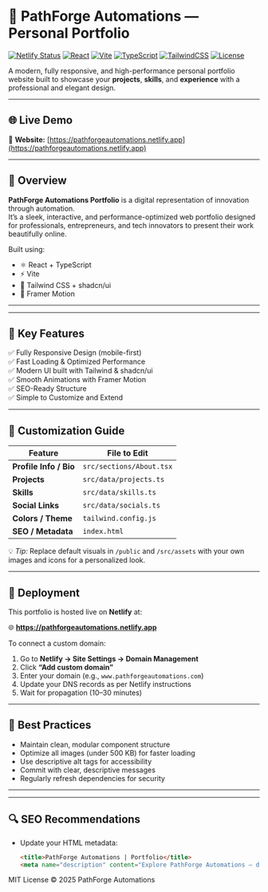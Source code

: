 # 🌟 PathForge Automations — Personal Portfolio

[![Netlify Status](https://api.netlify.com/api/v1/badges/your-badge-id/deploy-status)](https://app.netlify.com/sites/pathforgeautomations/deploys)
[![React](https://img.shields.io/badge/React-18.3.1-61DAFB?logo=react)](https://reactjs.org/)
[![Vite](https://img.shields.io/badge/Vite-5.4.0-646CFF?logo=vite)](https://vitejs.dev/)
[![TypeScript](https://img.shields.io/badge/TypeScript-5.5.3-3178C6?logo=typescript)](https://www.typescriptlang.org/)
[![TailwindCSS](https://img.shields.io/badge/TailwindCSS-3.4.1-06B6D4?logo=tailwindcss)](https://tailwindcss.com/)
[![License](https://img.shields.io/badge/License-MIT-green.svg)](LICENSE)

A modern, fully responsive, and high-performance personal portfolio website built to showcase your **projects**, **skills**, and **experience** with a professional and elegant design.  

---

## 🌐 Live Demo

🔗 **Website:** [https://pathforgeautomations.netlify.app](https://pathforgeautomations.netlify.app)

---

## 🧠 Overview

**PathForge Automations Portfolio** is a digital representation of innovation through automation.  
It’s a sleek, interactive, and performance-optimized web portfolio designed for professionals, entrepreneurs, and tech innovators to present their work beautifully online.

Built using:
- ⚛️ React + TypeScript  
- ⚡ Vite  
- 💅 Tailwind CSS + shadcn/ui  
- 🎨 Framer Motion  

---

---

## 🧩 Key Features

✅ Fully Responsive Design (mobile-first)  
✅ Fast Loading & Optimized Performance  
✅ Modern UI built with Tailwind & shadcn/ui  
✅ Smooth Animations with Framer Motion  
✅ SEO-Ready Structure  
✅ Simple to Customize and Extend  

---

## 🎨 Customization Guide

| Feature | File to Edit |
|----------|--------------|
| **Profile Info / Bio** | `src/sections/About.tsx` |
| **Projects** | `src/data/projects.ts` |
| **Skills** | `src/data/skills.ts` |
| **Social Links** | `src/data/socials.ts` |
| **Colors / Theme** | `tailwind.config.js` |
| **SEO / Metadata** | `index.html` |

💡 *Tip:* Replace default visuals in `/public` and `/src/assets` with your own images and icons for a personalized look.

---

## 🚀 Deployment

This portfolio is hosted live on **Netlify** at:

🌐 **https://pathforgeautomations.netlify.app**

To connect a custom domain:
1. Go to **Netlify → Site Settings → Domain Management**
2. Click **“Add custom domain”**
3. Enter your domain (e.g., `www.pathforgeautomations.com`)
4. Update your DNS records as per Netlify instructions
5. Wait for propagation (10–30 minutes)

---

## 🧠 Best Practices

- Maintain clean, modular component structure  
- Optimize all images (under 500 KB) for faster loading  
- Use descriptive alt tags for accessibility  
- Commit with clear, descriptive messages  
- Regularly refresh dependencies for security  

---

---

## 🔍 SEO Recommendations

- Update your HTML metadata:
  ```html
  <title>PathForge Automations | Portfolio</title>
  <meta name="description" content="Explore PathForge Automations – delivering modern automation and digital solutions.">
MIT License © 2025 PathForge Automations


